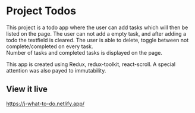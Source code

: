 # Project Todos
This project is a todo app where the user can add tasks which will then be listed on the page.
The user can not add a empty task, and after adding a todo the textfield is cleared.
The user is able to delete, toggle between not complete/completed on every task.  
Number of tasks and completed tasks is displayed on the page.

This app is created using Redux, redux-toolkit, react-scroll. A special attention was also payed to immutability. 

## View it live
https://j-what-to-do.netlify.app/